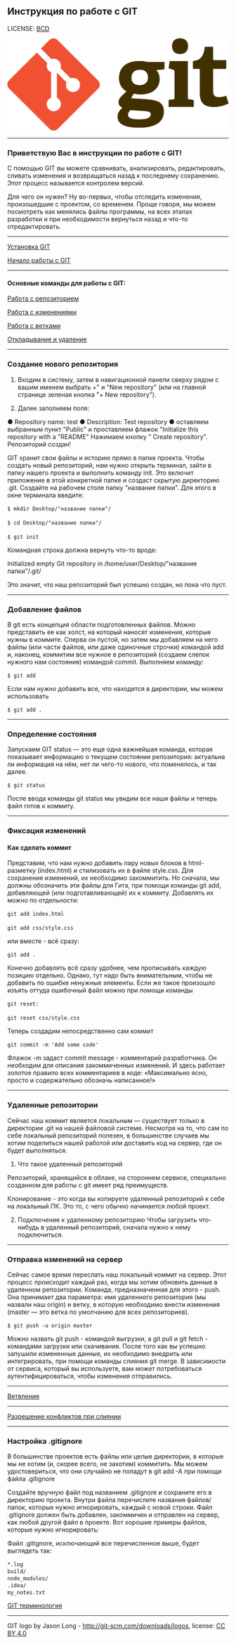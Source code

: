 ## **Инструкция по работе с GIT** 

LICENSE: [BCD](license.md) 

![](assets/Git-logo.svg.png)

---

### Приветствую Вас в инструкции по работе с GIT!
С помощью GIT вы можете сравнивать, анализировать, редактировать, сливать изменения и возвращаться назад к последнему сохранению. Этот процесс называется контролем версий.

Для чего он нужен? Ну во-первых, чтобы отследить изменения, произошедшие с проектом, со временем. Проще говоря, мы можем посмотреть как менялись файлы программы, на всех этапах разработки и при необходимости вернуться назад и что-то отредактировать. 

---

[Установка GIT](https://github.com/.)

[Начало работы с GIT](/start_of_work.md)

---

#### Основные команды для работы с GIT:
[Работа с репозиторием](working_with_repository.md)

[Работа c изменениями](working_with_changes.md)

[Работа c ветками](working_with_branches.md)

[Откладывание и удаление](postponing_and_deleting.md)

---

### Создание нового репозитория

1. Входим в систему, затем в навигационной панели сверху рядом с вашим именем выбрать +" и "New repository" (или на главной        
странице зеленая кнопка "+ New repository"). 

2. Далее заполняем поля: 

● Repository name: test 
● Description: Test repository 
● оставляем выбранным пункт "Public" и проставляем флажок "Initialize this repository with a "README" 
Нажимаем кнопку "     Create repository". Репозиторий создан!

GIT хранит свои файлы и историю прямо в папке проекта. Чтобы создать новый репозиторий, нам нужно открыть терминал, зайти в папку нашего проекта и выполнить команду init. Это включит приложение в этой конкретной папке и создаст скрытую директорию .git. 
Создайте на рабочем столе папку "название папки". Для этого в окне терминала введите:

```
$ mkdir Desktop/"название папки"/

$ cd Desktop/"название папки"/

$ git init
```

Командная строка должна вернуть что-то вроде:

Initialized empty Git repository in /home/user/Desktop/"название папки"/.git/

Это значит, что наш репозиторий был успешно создан, но пока что пуст.

---
### Добавление файлов

  В git есть концепция области подготовленных файлов. Можно представить ее как холст, на который наносят изменения, которые нужны в коммите. Сперва он пустой, но затем мы добавляем на него файлы (или части файлов, или даже одиночные строчки) командой add и, наконец, коммитим все нужное в репозиторий (создаем слепок нужного нам состояния) командой commit.
Выполняем команду:

```
$ git add 
```

Если нам нужно добавить все, что находится в директории, мы можем использовать

```
$ git add .
```

---
### Определение состояния
Запускаем GIT status — это еще одна важнейшая команда, которая показывает информацию о текущем состоянии репозитория: актуальна ли информация на нём, нет ли чего-то нового, что поменялось, и так далее. 

```
$ git status
```
После ввода команды git status мы увидим все наши файлы и теперь файл готов к коммиту.

---

### Фиксация изменений

#### Как сделать коммит
Представим, что нам нужно добавить пару новых блоков в html-разметку (index.html) и стилизовать их в файле style.css. Для сохранения изменений, их необходимо закоммитить. Но сначала, мы должны обозначить эти файлы для Гита, при помощи команды git add, добавляющей (или подготавливающей) их к коммиту. Добавлять их можно по отдельности:

```
git add index.html

git add css/style.css
```

или вместе - всё сразу:

```
git add .
```

Конечно добавлять всё сразу удобнее, чем прописывать каждую позицию отдельно. Однако, тут надо быть внимательным, чтобы не добавить по ошибке ненужные элементы. Если же такое произошло изъять оттуда ошибочный файл можно при помощи команды

```
git reset:

git reset css/style.css
```

Теперь создадим непосредственно сам коммит

```
git commit -m 'Add some code'
```

Флажок -m задаст commit message - комментарий разработчика. Он необходим для описания закоммиченных изменений. И здесь работает золотое правило всех комментариев в коде: «Максимально ясно, просто и содержательно обозначь написанное!»

---
### Удаленные репозитории
Сейчас наш коммит является локальным — существует только в директории .git на нашей файловой системе. Несмотря на то, что сам по себе локальный репозиторий полезен, в большинстве случаев мы хотим поделиться нашей работой или доставить код на сервер, где он будет выполняться.

1. Что такое удаленный репозиторий

Репозиторий, хранящийся в облаке, на стороннем сервисе, специально созданном для работы с git имеет ряд преимуществ. 

Клонирование - это когда вы копируете удаленный репозиторий к себе на локальный ПК. Это то, с чего обычно начинается любой проект. 

2. Подключение к удаленному репозиторию
Чтобы загрузить что-нибудь в удаленный репозиторий, сначала нужно к нему подключиться. 

---

### Отправка изменений на сервер
Сейчас самое время переслать наш локальный коммит на сервер. Этот процесс происходит каждый раз, когда мы хотим обновить данные в удаленном репозитории.
Команда, предназначенная для этого - push. Она принимает два параметра: имя удаленного репозитория (мы назвали наш origin) и ветку, в которую необходимо внести изменения (master — это ветка по умолчанию для всех репозиториев).

```
$ git push -u origin master

```

 Можно назвать git push - командой выгрузки, а git pull и git fetch - командами загрузки или скачивания. После того как вы успешно запушили измененные данные, их необходимо внедрить или интегрировать, при помощи команды слияния git merge.
В зависимости от сервиса, который вы используете, вам может потребоваться аутентифицироваться, чтобы изменения отправились. 

---

[Ветвление](branching.md)

---

 [Разрешение конфликтов при слиянии](marge_conflicts.md)

 ---

### Настройка .gitignore

В большинстве проектов есть файлы или целые директории, в которые мы не хотим (и, скорее всего, не захотим) коммитить. Мы можем удостовериться, что они случайно не попадут в git add -A при помощи файла .gitignore

Создайте вручную файл под названием .gitignore и сохраните его в директорию проекта.
Внутри файла перечислите названия файлов/папок, которые нужно игнорировать, каждый с новой строки.
Файл .gitignore должен быть добавлен, закоммичен и отправлен на сервер, как любой другой файл в проекте.
Вот хорошие примеры файлов, которые нужно игнорировать:

Файл .gitignore, исключающий все перечисленное выше, будет выглядеть так:

```
*.log
build/
node_modules/
.idea/
my_notes.txt
```

[GIT терминология](terminology.md)









---
GIT logo by Jason Long - http://git-scm.com/downloads/logos, license: [CC BY 4.0](https://creativecommons.org/licenses/by/4.0/)
